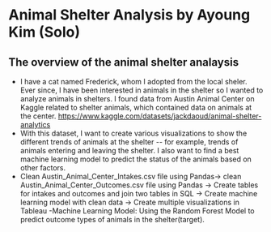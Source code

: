 # Animal Shelter Analysis by Ayoung Kim (Solo)
## The overview of the animal shelter analaysis
- I have a cat named Frederick, whom I adopted from the local sheler. Ever since, I have been interested in animals in the shelter so I wanted to analyze animals in shelters. I found data from Austin Animal Center on Kaggle related to shelter animals, which contained data on animals at the center.
https://www.kaggle.com/datasets/jackdaoud/animal-shelter-analytics
- With this dataset, I want to create various visualizations to show the different trends of animals at the shelter -- for example, trends of animals entering and leaving the shelter. I also want to find a best machine learning model to predict the status of the animals based on other factors.  
- Clean Austin_Animal_Center_Intakes.csv file using Pandas-> clean Austin_Animal_Center_Outcomes.csv file using Pandas -> Create tables for intakes and outcomes and join two tables in SQL -> Create machine learning model with clean data -> Create multiple visualizations in Tableau
-Machine Learning Model: Using the Random Forest Model to predict outcome types of animals in the shelter(target).